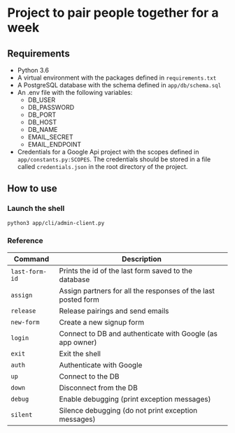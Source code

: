 # Project to pair people together for a week

## Requirements

- Python 3.6
- A virtual environment with the packages defined in `requirements.txt`
- A PostgreSQL database with the schema defined in `app/db/schema.sql`
- An .env file with the following variables:
    - DB_USER
    - DB_PASSWORD
    - DB_PORT
    - DB_HOST
    - DB_NAME
    - EMAIL_SECRET
    - EMAIL_ENDPOINT
- Credentials for a Google Api project with the scopes defined in `app/constants.py:SCOPES`. The credentials should be stored in a file called `credentials.json` in the root directory of the project.


## How to use

### Launch the shell
```bash
python3 app/cli/admin-client.py
```

### Reference





| Command | Description |
| --- | --- |
| `last-form-id` | Prints the id of the last form saved to the database |
| `assign` | Assign partners for all the responses of the last posted form |
| `release` | Release pairings and send emails |
| `new-form` | Create a new signup form |
| `login` | Connect to DB and authenticate with Google (as app owner) |
| `exit` | Exit the shell |
| `auth` | Authenticate with Google |
| `up` | Connect to the DB |
| `down` | Disconnect from the DB |
| `debug` | Enable debugging (print exception messages) |
| `silent` | Silence debugging (do not print exception messages) |

